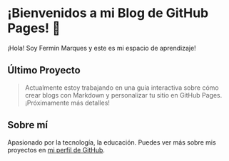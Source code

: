 # ¡Bienvenidos a mi Blog de GitHub Pages! 🚀

¡Hola! Soy Fermin Marques y este es mi espacio de aprendizaje!

## Último Proyecto

> Actualmente estoy trabajando en una guía interactiva sobre cómo crear blogs con Markdown y personalizar tu sitio en GitHub Pages. ¡Próximamente más detalles!

## Sobre mí

Apasionado por la tecnología, la educación. Puedes ver más sobre mis proyectos en [mi perfil de GitHub](https://github.com/FerminMarques).
